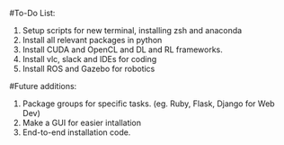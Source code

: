 #To-Do List:

1. Setup scripts for new terminal, installing zsh and anaconda
2. Install all relevant packages in python
3. Install CUDA and OpenCL and DL and RL frameworks.
4. Install vlc, slack and IDEs for coding
5. Install ROS and Gazebo for robotics

#Future additions:

1. Package groups for specific tasks. (eg. Ruby, Flask, Django for Web Dev)
2. Make a GUI for easier intallation
3. End-to-end installation code.
